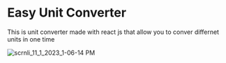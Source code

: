 # Easy Unit Converter

This is unit converter made with react js that allow you to conver differnet units in one time

![scrnli_11_1_2023_1-06-14 PM](https://github.com/developedbyjk/unit-converter/assets/71823598/bbe5be47-2ea6-4b33-a9c2-c4af819734c5)

